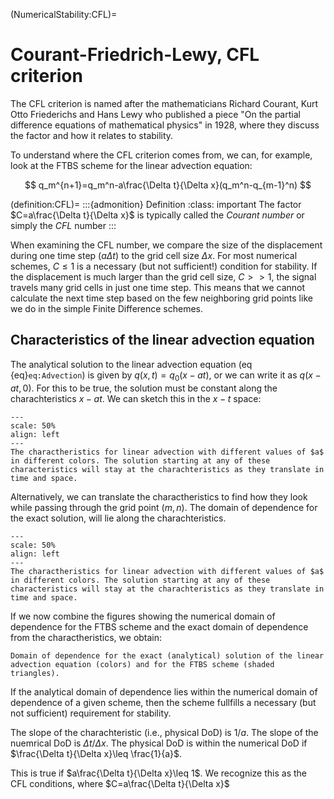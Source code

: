 (NumericalStability:CFL)=
# Courant-Friedrich-Lewy, CFL criterion

The CFL criterion is named after the mathematicians Richard Courant, Kurt Otto Friederichs and Hans Lewy who published a piece "On the partial difference equations of mathematical physics" in 1928, where they discuss the factor and how it relates to stability. 

To understand where the CFL criterion comes from, we can, for example, look at the FTBS scheme for the linear advection equation:

$$
q_m^{n+1}=q_m^n-a\frac{\Delta t}{\Delta x}(q_m^n-q_{m-1}^n)
$$

(definition:CFL)=
:::{admonition} Definition
:class: important
The factor $C=a\frac{\Delta t}{\Delta x}$ is typically called the *Courant number* or simply the *CFL* number
:::

When examining the CFL number, we compare  the size of the displacement during one time step ($a\Delta t$) to the grid cell size $\Delta x$. For most numerical schemes, $C\leq 1$ is a necessary (but not sufficient!) condition for stability. If the displacement is much larger than the grid cell size, $C>>1$, the signal travels many grid cells in just one time step. This means that we cannot calculate the next time step based on the few neighboring grid points like we do in the simple Finite Difference schemes. 

## Characteristics of the linear advection equation

The analytical solution to the linear advection equation (eq {eq}`eq:Advection`) is given by $q(x,t)=q_0(x-at)$, or we can write it as $q(x-at,0)$. For this to be true, the solution must be constant along the charachteristics $x-at$. We can sketch this in the $x-t$ space:

```{figure} ../Figures/Test1.png
---
scale: 50%
align: left
---
The charactheristics for linear advection with different values of $a$ in different colors. The solution starting at any of these characteristics will stay at the charachteristics as they translate in time and space.
```

Alternatively, we can translate the charactheristics to find how they look while passing through the grid point $(m,n)$. The domain of dependence for the exact solution, will lie along the charachteristics.

```{figure} ../Figures/Test2.png
---
scale: 50%
align: left
---
The charactheristics for linear advection with different values of $a$ in different colors. The solution starting at any of these characteristics will stay at the charachteristics as they translate in time and space.
```

If we now combine the figures showing the numerical domain of dependence for the FTBS scheme and the exact domain of dependence from the charactheristics, we obtain:

```{figure} ../Figures/Lin_adv_charachteristic_3.png
Domain of dependence for the exact (analytical) solution of the linear advection equation (colors) and for the FTBS scheme (shaded triangles).
```

If the analytical domain of dependence lies within the numerical domain of dependence of a given scheme, then the scheme fullfills a necessary (but not sufficient) requirement for stability. 

The slope of the charachteristic (i.e., physical DoD) is $1/a$. The slope of the nuemrical DoD is $\Delta t/\Delta x$. The physical DoD is within the numerical DoD if $\frac{\Delta t}{\Delta x}\leq \frac{1}{a}$.

This is true if  $a\frac{\Delta t}{\Delta x}\leq 1$. We recognize this as the CFL conditions, where $C=a\frac{\Delta t}{\Delta x}$




